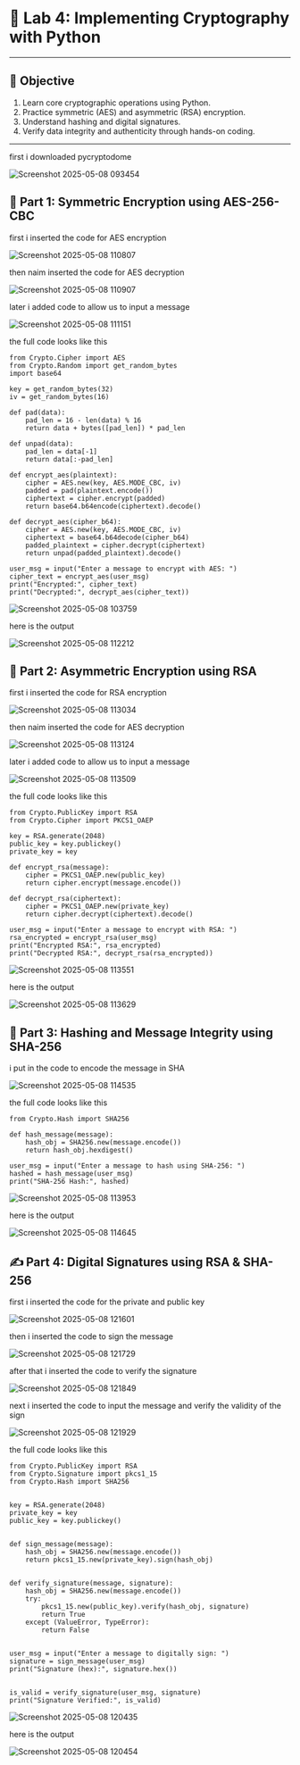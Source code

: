 # 🧪 Lab 4: Implementing Cryptography with Python
---

## 📌 Objective
1. Learn core cryptographic operations using Python.
2. Practice symmetric (AES) and asymmetric (RSA) encryption.
3. Understand hashing and digital signatures.
4. Verify data integrity and authenticity through hands-on coding.

---

first i downloaded pycryptodome

![Screenshot 2025-05-08 093454](https://github.com/user-attachments/assets/c6fa1176-e2ec-46b8-abd5-d68b3f3c9d57)

## 🔐 Part 1: Symmetric Encryption using AES-256-CBC

first i inserted the code for AES encryption

![Screenshot 2025-05-08 110807](https://github.com/user-attachments/assets/7554307e-4eea-4522-bd11-2799f80f00a7)

then naim inserted the code for AES decryption

![Screenshot 2025-05-08 110907](https://github.com/user-attachments/assets/23dc642d-8778-4b94-b015-0ef87648599c)

later i added code to allow us to input a message

![Screenshot 2025-05-08 111151](https://github.com/user-attachments/assets/ce8ae855-fe67-47b4-a4fd-9c92fbb51ec9)

the full code looks like this

```
from Crypto.Cipher import AES
from Crypto.Random import get_random_bytes
import base64

key = get_random_bytes(32)
iv = get_random_bytes(16)

def pad(data):
    pad_len = 16 - len(data) % 16
    return data + bytes([pad_len]) * pad_len

def unpad(data):
    pad_len = data[-1]
    return data[:-pad_len]

def encrypt_aes(plaintext):
    cipher = AES.new(key, AES.MODE_CBC, iv)
    padded = pad(plaintext.encode())
    ciphertext = cipher.encrypt(padded)
    return base64.b64encode(ciphertext).decode()

def decrypt_aes(cipher_b64):
    cipher = AES.new(key, AES.MODE_CBC, iv)
    ciphertext = base64.b64decode(cipher_b64)
    padded_plaintext = cipher.decrypt(ciphertext)
    return unpad(padded_plaintext).decode()

user_msg = input("Enter a message to encrypt with AES: ")
cipher_text = encrypt_aes(user_msg)
print("Encrypted:", cipher_text)
print("Decrypted:", decrypt_aes(cipher_text))

```

![Screenshot 2025-05-08 103759](https://github.com/user-attachments/assets/fd37b3d7-6c5e-459e-a824-a6d4b788885e)

here is the output

![Screenshot 2025-05-08 112212](https://github.com/user-attachments/assets/6fc9cc6b-286d-4ee7-9182-924f0d56f106)

## 🔑 Part 2: Asymmetric Encryption using RSA

first i inserted the code for RSA encryption

![Screenshot 2025-05-08 113034](https://github.com/user-attachments/assets/e2d9cb4d-3d1a-4fad-af9f-693af0ff2847)

then naim inserted the code for AES decryption

![Screenshot 2025-05-08 113124](https://github.com/user-attachments/assets/20e4d3e4-763c-4263-be41-74ced2128400)

later i added code to allow us to input a message

![Screenshot 2025-05-08 113509](https://github.com/user-attachments/assets/5d77f043-ebe2-4b0c-89fe-169cea74fd96)

the full code looks like this

```
from Crypto.PublicKey import RSA
from Crypto.Cipher import PKCS1_OAEP

key = RSA.generate(2048)
public_key = key.publickey()
private_key = key

def encrypt_rsa(message):
    cipher = PKCS1_OAEP.new(public_key)
    return cipher.encrypt(message.encode())

def decrypt_rsa(ciphertext):
    cipher = PKCS1_OAEP.new(private_key)
    return cipher.decrypt(ciphertext).decode()

user_msg = input("Enter a message to encrypt with RSA: ")
rsa_encrypted = encrypt_rsa(user_msg)
print("Encrypted RSA:", rsa_encrypted)
print("Decrypted RSA:", decrypt_rsa(rsa_encrypted))

```

![Screenshot 2025-05-08 113551](https://github.com/user-attachments/assets/d5f907c7-21f5-4334-b3f5-2d16f204aa1f)

here is the output

![Screenshot 2025-05-08 113629](https://github.com/user-attachments/assets/e358988e-7cd9-4347-86ad-d4e03cc73691)

## 🔄 Part 3: Hashing and Message Integrity using SHA-256

i put in the code to encode the message in SHA

![Screenshot 2025-05-08 114535](https://github.com/user-attachments/assets/881a61d8-e0e5-4ff8-92c3-82be23b717e9)

the full code looks like this

```
from Crypto.Hash import SHA256

def hash_message(message):
    hash_obj = SHA256.new(message.encode())
    return hash_obj.hexdigest()

user_msg = input("Enter a message to hash using SHA-256: ")
hashed = hash_message(user_msg)
print("SHA-256 Hash:", hashed)

```

![Screenshot 2025-05-08 113953](https://github.com/user-attachments/assets/a53af610-1661-4b12-bcb1-9879ea44274b)

here is the output

![Screenshot 2025-05-08 114645](https://github.com/user-attachments/assets/f5fd91d9-afcd-44ef-a0b0-7e94f8c0d628)

## ✍️ Part 4: Digital Signatures using RSA & SHA-256

first i inserted the code for the private and public key

![Screenshot 2025-05-08 121601](https://github.com/user-attachments/assets/ade7bf3f-d25c-4e68-bf35-448c9b877bc4)

then i inserted the code to sign the message

![Screenshot 2025-05-08 121729](https://github.com/user-attachments/assets/146c6eb6-de44-467d-802f-ef110c053bc2)

after that i inserted the code to verify the signature

![Screenshot 2025-05-08 121849](https://github.com/user-attachments/assets/f7609d9e-fa62-481e-9562-4985b1ecbd00)

next i inserted the code to input the message and verify the validity of the sign

![Screenshot 2025-05-08 121929](https://github.com/user-attachments/assets/cac76f0c-2a76-4a30-b26a-0b0099da2e03)

the full code looks like this

```
from Crypto.PublicKey import RSA
from Crypto.Signature import pkcs1_15
from Crypto.Hash import SHA256


key = RSA.generate(2048)
private_key = key
public_key = key.publickey()


def sign_message(message):
    hash_obj = SHA256.new(message.encode())
    return pkcs1_15.new(private_key).sign(hash_obj)


def verify_signature(message, signature):
    hash_obj = SHA256.new(message.encode())
    try:
        pkcs1_15.new(public_key).verify(hash_obj, signature)
        return True
    except (ValueError, TypeError):
        return False


user_msg = input("Enter a message to digitally sign: ")
signature = sign_message(user_msg)
print("Signature (hex):", signature.hex())


is_valid = verify_signature(user_msg, signature)
print("Signature Verified:", is_valid)

```

![Screenshot 2025-05-08 120435](https://github.com/user-attachments/assets/c30582bd-c105-41ad-84c8-055203ecfacc)

here is the output

![Screenshot 2025-05-08 120454](https://github.com/user-attachments/assets/13d4fc9e-2757-45d3-bc0a-9849edc73fdd)

